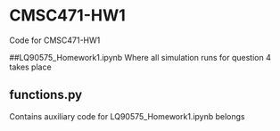 # CMSC471-HW1
Code for CMSC471-HW1

##LQ90575_Homework1.ipynb
Where all simulation runs for question 4 takes place

## functions.py
Contains auxiliary code for LQ90575_Homework1.ipynb belongs
